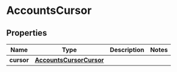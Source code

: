 

# AccountsCursor


## Properties

| Name | Type | Description | Notes |
|------------ | ------------- | ------------- | -------------|
|**cursor** | [**AccountsCursorCursor**](AccountsCursorCursor.md) |  |  |



